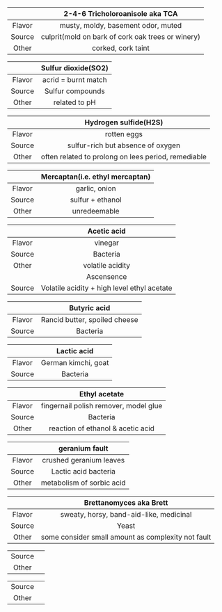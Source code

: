 | | 2-4-6 Tricholoroanisole aka TCA|
|:---: |:---: |
| Flavor | musty, moldy, basement odor, muted |
| Source| culprit(mold on bark of cork oak trees or winery) |
| Other| corked, cork taint |

| | Sulfur dioxide(SO2) |
|:---: |:---: |
| Flavor | acrid = burnt match |
| Source| Sulfur compounds |
| Other| related to pH |

| | Hydrogen sulfide(H2S) |
|:---: |:---: |
| Flavor | rotten eggs |
| Source| sulfur-rich but absence of oxygen |
| Other| often related to prolong on lees period, remediable |

| | Mercaptan(i.e. ethyl mercaptan) |
|:---: |:---: |
| Flavor | garlic, onion |
| Source | sulfur + ethanol |
| Other | unredeemable |

| | Acetic acid|
|:---: |:---: |
| Flavor | vinegar |
| Source | Bacteria |
| Other | volatile acidity |
| | Ascensence |	
| Source | Volatile acidity + high level ethyl acetate |

| | Butyric acid |
|:---: |:---: |
| Flavor | Rancid butter, spoiled cheese |
| Source | Bacteria |

| | Lactic acid |
|:---: |:---: |
| Flavor | German kimchi, goat |
| Source | Bacteria |

| | Ethyl acetate |
|:---: |:---: |
| Flavor | fingernail polish remover, model glue |
| Source | Bacteria |
 | Other | reaction of ethanol & acetic acid |

| | geranium fault |
|:---: |:---: |
| Flavor | crushed geranium leaves |
| Source | Lactic acid bacteria |
| Other | metabolism of sorbic acid |

| | Brettanomyces aka Brett|
|:---: |:---: |
| Flavor | sweaty, horsy, band-aid-like, medicinal |
| Source | Yeast |
| Other | some consider small amount as complexity not fault |

| | |
|:---: |:---: |
| Source | |
| Other | |

| | |
|:---: |:---: |
| Source | |
| Other | |